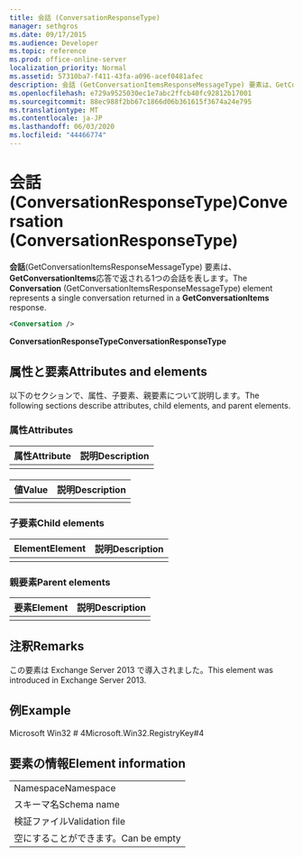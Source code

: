 ```yaml
---
title: 会話 (ConversationResponseType)
manager: sethgros
ms.date: 09/17/2015
ms.audience: Developer
ms.topic: reference
ms.prod: office-online-server
localization_priority: Normal
ms.assetid: 57310ba7-f411-43fa-a096-acef0481afec
description: 会話 (GetConversationItemsResponseMessageType) 要素は、GetConversationItems 応答で返される1つの会話を表します。
ms.openlocfilehash: e729a9525030ec1e7abc2ffcb40fc92812b17001
ms.sourcegitcommit: 88ec988f2bb67c1866d06b361615f3674a24e795
ms.translationtype: MT
ms.contentlocale: ja-JP
ms.lasthandoff: 06/03/2020
ms.locfileid: "44466774"
---
```

# <a name="conversation-conversationresponsetype"></a><span data-ttu-id="a66dc-103">会話 (ConversationResponseType)</span><span class="sxs-lookup"><span data-stu-id="a66dc-103">Conversation (ConversationResponseType)</span></span>

<span data-ttu-id="a66dc-104">**会話**(GetConversationItemsResponseMessageType) 要素は、 **GetConversationItems**応答で返される1つの会話を表します。</span><span class="sxs-lookup"><span data-stu-id="a66dc-104">The **Conversation** (GetConversationItemsResponseMessageType) element represents a single conversation returned in a **GetConversationItems** response.</span></span> 
  
```XML
<Conversation />
```

 <span data-ttu-id="a66dc-105">**ConversationResponseType**</span><span class="sxs-lookup"><span data-stu-id="a66dc-105">**ConversationResponseType**</span></span>
## <a name="attributes-and-elements"></a><span data-ttu-id="a66dc-106">属性と要素</span><span class="sxs-lookup"><span data-stu-id="a66dc-106">Attributes and elements</span></span>

<span data-ttu-id="a66dc-107">以下のセクションで、属性、子要素、親要素について説明します。</span><span class="sxs-lookup"><span data-stu-id="a66dc-107">The following sections describe attributes, child elements, and parent elements.</span></span>
  
### <a name="attributes"></a><span data-ttu-id="a66dc-108">属性</span><span class="sxs-lookup"><span data-stu-id="a66dc-108">Attributes</span></span>

|<span data-ttu-id="a66dc-109">**属性**</span><span class="sxs-lookup"><span data-stu-id="a66dc-109">**Attribute**</span></span>|<span data-ttu-id="a66dc-110">**説明**</span><span class="sxs-lookup"><span data-stu-id="a66dc-110">**Description**</span></span>|
|:-----|:-----|
|||
   
#### 

|<span data-ttu-id="a66dc-111">**値**</span><span class="sxs-lookup"><span data-stu-id="a66dc-111">**Value**</span></span>|<span data-ttu-id="a66dc-112">**説明**</span><span class="sxs-lookup"><span data-stu-id="a66dc-112">**Description**</span></span>|
|:-----|:-----|
|||
   
### <a name="child-elements"></a><span data-ttu-id="a66dc-113">子要素</span><span class="sxs-lookup"><span data-stu-id="a66dc-113">Child elements</span></span>

|<span data-ttu-id="a66dc-114">**Element**</span><span class="sxs-lookup"><span data-stu-id="a66dc-114">**Element**</span></span>|<span data-ttu-id="a66dc-115">**説明**</span><span class="sxs-lookup"><span data-stu-id="a66dc-115">**Description**</span></span>|
|:-----|:-----|
|||
   
### <a name="parent-elements"></a><span data-ttu-id="a66dc-116">親要素</span><span class="sxs-lookup"><span data-stu-id="a66dc-116">Parent elements</span></span>

|<span data-ttu-id="a66dc-117">**要素**</span><span class="sxs-lookup"><span data-stu-id="a66dc-117">**Element**</span></span>|<span data-ttu-id="a66dc-118">**説明**</span><span class="sxs-lookup"><span data-stu-id="a66dc-118">**Description**</span></span>|
|:-----|:-----|
|||
   
## <a name="remarks"></a><span data-ttu-id="a66dc-119">注釈</span><span class="sxs-lookup"><span data-stu-id="a66dc-119">Remarks</span></span>

<span data-ttu-id="a66dc-120">この要素は Exchange Server 2013 で導入されました。</span><span class="sxs-lookup"><span data-stu-id="a66dc-120">This element was introduced in Exchange Server 2013.</span></span>
  
## <a name="example"></a><span data-ttu-id="a66dc-121">例</span><span class="sxs-lookup"><span data-stu-id="a66dc-121">Example</span></span>

<span data-ttu-id="a66dc-122">Microsoft Win32 # 4</span><span class="sxs-lookup"><span data-stu-id="a66dc-122">Microsoft.Win32.RegistryKey#4</span></span>
  
## <a name="element-information"></a><span data-ttu-id="a66dc-123">要素の情報</span><span class="sxs-lookup"><span data-stu-id="a66dc-123">Element information</span></span>

||
|:-----|
|<span data-ttu-id="a66dc-124">Namespace</span><span class="sxs-lookup"><span data-stu-id="a66dc-124">Namespace</span></span>  <br/> |
|<span data-ttu-id="a66dc-125">スキーマ名</span><span class="sxs-lookup"><span data-stu-id="a66dc-125">Schema name</span></span>  <br/> |
|<span data-ttu-id="a66dc-126">検証ファイル</span><span class="sxs-lookup"><span data-stu-id="a66dc-126">Validation file</span></span>  <br/> |
|<span data-ttu-id="a66dc-127">空にすることができます。</span><span class="sxs-lookup"><span data-stu-id="a66dc-127">Can be empty</span></span>  <br/> |
   

